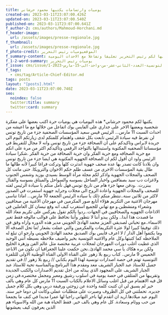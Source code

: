 ```yaml
---
title: يوميات وارتسامات يكتبها محمود حرشاني
created-on: 2023-03-11T23:07:00.426Z
updated-on: 2023-03-11T23:07:00.540Z
published-on: 2023-03-11T23:07:00.641Z
f_author-2: cms/authors/Mahmoud-Horchani.md
f_header-image:
  url: /assets/images/presse-regionale.jpg
f_thumbnail:
  url: /assets/images/presse-regionale.jpg
f_photo-credit: الموقعيوميات رئيس التحرير
f_summary-content: يوميات حرة  يكتبها لكم رئيس التحرير تعليقا وتفاعلا مع الاحداث اليومية
f_1-2-word-summary: يوميات رئيس التحرير
f_issue: cms/issue/مجلة-الثقافية-التونسية-العدد-الثاني-عشر-من-واحد-الى-15-مارس-2023-1.md
f_tags:
  - cms/tag/Article-Chief-Editor.md
tags: posts
layout: "[posts].html"
date: 2023-03-11T23:07:00.740Z
seo:
  noindex: false
  twitter:title: summary
  twitter:card: summary
---
```

يكتبها لكم محمود حرشاني* هذه اليوميات هي يوميات حرة اكتب بعضها على مفكرة شخصية وبعضها الاخر على جداري على الفايس بوك اتفاعل من خلالها مع ما اعيشه من احداث السبت 11 مارس... الرئيس قيس سعيد المؤسسات الصحفية جزء من تاريخ تونس لن نفرط فيه سيادة الرئيس تابعت بكل شغف واهتمام كلمتكم لدى زيارتكم اليوم الى جريدة لابراس وتاكيدكم على ان الصحافة جزء من تاريخ تونس وانه لا مجال للتفريط في مؤسساتنا الصحفيه المكتوبة واستبدالها بالتواجد الرقمي وتاكيدكم اكثر من مرة على انكم مع حرية الصحافه ومع حرية الفكر وان حرية الصحافة من حرية الفكر .شكرا سيادة الرئيس واود ان أقول لكم ان الصحافة الجهويه المكتوبة هي ايضا جزء من تاريخ تونس وان بلادنا كانت تصدر بها عدة صحف جهوية اندثرت كلها وتركت فراغا كبيرا لأنه طالها ما طال بقية المؤسسات الاخرى من عسف ظلم حكم الاخوان  والترويكا. حتى ماتت كل الصحف والمجلات الجهوية واذكر لكم مجلة مرأة الوسط بسيدي بوزيد وشمس الجنوب ولاغزات دب سيد بصفاقس  واخبار الساحل بسوسه والسواحل والميثاق بسوسه والقتال ببنزرت. .ودفن معها جزء هام من تاريخ تونس.فهل نأمل منكم يا سيادة الرئيس لفته للصحف والمجلات الجهوية واعادة الروح الى مجلات وجرايد جهوية استمرت في الصدور لاكثر من ثلاثين  سنة..ننتظر منكم ذلك يا سياده الرئيس الجمعة 10 مارس... اماذا تناسى مهرجان الاغنية من التكريم هؤلاء أتابع صور المكرمين في مهرجان الأغنية من صحافيين وشعراء ومنشطين.و مع تهاني للجميع استغرب كيف انه وقع نيسان كل العاملين في الاذاعات الجهويه والصحافيين في الجهات..ردوا بالكم تقول يفركس على تكريم معاذ الله ما قصدت هذا ابدا.. ولكن يبدو أننا لا نتطور وأننا نحافظ على قوالب    مالوفه  فقط تغير الاسماء..مع تحياتي لصديقي العزيز محمد الهادئ الجويني مدير هذه الدوره واراه وفق في ذلك توفيقا كبيرا لولا عثرة التكريمات والمكرمين والتي عملت بشعار /ما  تحل الصدقه ألا وما يكتفوا أهل الدار / لا اعرف فايس بوك الصديق محمد الهادئ الجويني وارجو ان تبلغ له الملاحظه كما كتبتها.وكل عام والاغنيه التونسية بخير واضيف  ملاحظه بسيطه  أنني الوحيد الذي غطيت أغلب دورات المهرجان لمجلات عربية مختصة مثل عالم الفن وزهرة الخليج ولكن بره هكاك يا سي محمد الهادئ..نحن حكمت علينا الجغرافيا ان نكون من الاباعد الخميس 9 مارس.. كتاب ربيع بلا زهور على القناة الاولى القناة الوطنية الاولى للتلفزة التونسية تهتم في حصة اصدارات تونسية لهذا اليوم بكتابي // ربيع بلا زهور // في تقديم جميل  للاستاذ عبد الجبار الشريف معد ومقدم هذا البرنامج.وبالمناسبة  تحية للاستاذ عبد الجبار الشريف على المجهود الذي يبذله من اجل تقديم  الاصدارات والكتب الجديدة وتقريبها من المتلقي في حصة يومية في اسلوب رشيق ومعبر ومجمل مختصره.في زمن قل فيه الاهتمام من قبل اغلب وسائل الاعلام  بالكتاب السبت 11 مارس كل عام وهي بالف خير لم يسبق لي ان كتبت كلمة واحدة عن زوجتي ورفيقة دربي وهي بكل كلام جميل جديره. تحملتني في كل الظروف وصبرت على متطلبات عملي.وكانت لي دوما خير سند. اليوم عيد ميلادها.اريد ان اتقدم لها باحر التهاني راجيا لها عمرا مديدا في كنف  ما يجمعنا من حب ووئام وسعادة. كل عام وهي بالف خير. فقط الحياة هبة من الله والاسوياء هم الذين يعرفون كيف يعيشونها